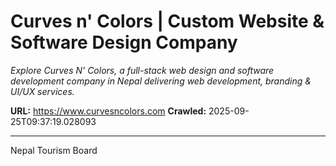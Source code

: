 # Curves n' Colors | Custom Website & Software Design Company

*Explore Curves N' Colors, a full-stack web design and software development company in Nepal delivering web development, branding & UI/UX services.*

**URL:** https://www.curvesncolors.com
**Crawled:** 2025-09-25T09:37:19.028093

---

Nepal Tourism Board
